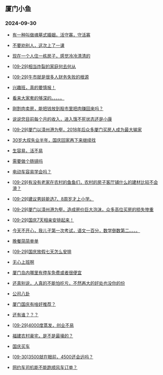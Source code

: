 ## 厦门小鱼 
### 2024-09-30

+ [有一种叫做魂墓式婚姻，活守寡，守活寡](http://bbs.xmfish.com/read-htm-tid-18247647.html)

+ [不要劝别人，这次上了一课](http://bbs.xmfish.com/read-htm-tid-18247658.html)

+ [现在一个人住一栋房子，感觉冷冷清清的](http://bbs.xmfish.com/read-htm-tid-18247645.html)

+ [[09-29]相当炸裂的家庭何去何从](http://bbs.xmfish.com/read-htm-tid-18247674.html)

+ [[09-29]牛市就是很多人财务失败的根源](http://bbs.xmfish.com/read-htm-tid-18247684.html)

+ [兴趣班，真的要慎报！](http://bbs.xmfish.com/read-htm-tid-18247707.html)

+ [看来大家套的够深的。。。。。](http://bbs.xmfish.com/read-htm-tid-18247635.html)

+ [刚割肉卖房，能把钱放到股市里把肉赚回来吗？](http://bbs.xmfish.com/read-htm-tid-18247660.html)

+ [说说您目前每个月的收入，进入饿不死状态还是小康](http://bbs.xmfish.com/read-htm-tid-18247754.html)

+ [[09-29]厦门以漳州港为壑，2018年后众多厦门买房人成为最大输家](http://bbs.xmfish.com/read-htm-tid-18247727.html)

+ [30岁大叔失业半年，国庆回家再下来继续找](http://bbs.xmfish.com/read-htm-tid-18247815.html)

+ [生容易，活不易](http://bbs.xmfish.com/read-htm-tid-18247777.html)

+ [需要做个肠镜吗](http://bbs.xmfish.com/read-htm-tid-18247743.html)

+ [电动车容易学会吗？](http://bbs.xmfish.com/read-htm-tid-18247723.html)

+ [[09-29]有没有老家在农村的鱼鱼们，农村的房子客厅铺什么的建材比较不会滑？](http://bbs.xmfish.com/read-htm-tid-18247772.html)

+ [[09-29]建议男娃能选7、8周岁才上小学。](http://bbs.xmfish.com/read-htm-tid-18247806.html)

+ [[09-29]厦门以漳州港为壑，造成房价巨大泡沫，众多高位买房的损失惨重](http://bbs.xmfish.com/read-htm-tid-18247724.html)

+ [[09-29]国庆7天相亲安排起来！](http://bbs.xmfish.com/read-htm-tid-18247799.html)

+ [今天不开心，我儿子第一次考试，语文一百分，数学倒数第二。。。。](http://bbs.xmfish.com/read-htm-tid-18247862.html)

+ [晚餐简简单单](http://bbs.xmfish.com/read-htm-tid-18247835.html)

+ [[09-29]国庆放假七天怎么安排](http://bbs.xmfish.com/read-htm-tid-18247775.html)

+ [无心上班啊](http://bbs.xmfish.com/read-htm-tid-18247766.html)

+ [厦门岛内哪里有停车免费或者很便宜](http://bbs.xmfish.com/read-htm-tid-18247807.html)

+ [还真别说，人真的不能怕吃亏，不然再大的好处也没你的份](http://bbs.xmfish.com/read-htm-tid-18247875.html)

+ [公司八卦](http://bbs.xmfish.com/read-htm-tid-18247803.html)

+ [厦门国庆有啥好推荐？](http://bbs.xmfish.com/read-htm-tid-18247827.html)

+ [还有谁？？？](http://bbs.xmfish.com/read-htm-tid-18247796.html)

+ [[09-29]4000度蒸发，创业不易](http://bbs.xmfish.com/read-htm-tid-18247818.html)

+ [福建农村豪宅，是不是最壕的？](http://bbs.xmfish.com/read-htm-tid-18247952.html)

+ [国庆买车](http://bbs.xmfish.com/read-htm-tid-18247828.html)

+ [[09-30]3500就在眼前，4500还会远吗？](http://bbs.xmfish.com/read-htm-tid-18247959.html)

+ [网约车司机能不能跑顺风车订单？](http://bbs.xmfish.com/read-htm-tid-18247813.html)

